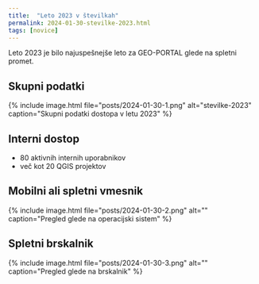 ```yaml
---
title:  "Leto 2023 v številkah"
permalink: 2024-01-30-stevilke-2023.html
tags: [novice]
---
```


Leto 2023 je bilo najuspešnejše leto za GEO-PORTAL glede na spletni promet.

Skupni podatki
----

{% include image.html file="posts/2024-01-30-1.png" alt="stevilke-2023" caption="Skupni podatki dostopa v letu 2023" %}

Interni dostop
---

- 80 aktivnih internih uporabnikov
- več kot 20 QGIS projektov

Mobilni ali spletni vmesnik
---

{% include image.html file="posts/2024-01-30-2.png" alt="" caption="Pregled glede na operacijski sistem" %}

Spletni brskalnik
---

{% include image.html file="posts/2024-01-30-3.png" alt="" caption="Pregled glede na brskalnik" %}


